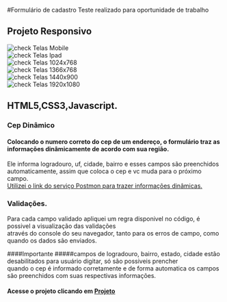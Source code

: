 #Formulário de cadastro
Teste realizado para oportunidade de trabalho

## Projeto Responsivo </br>
![check](https://user-images.githubusercontent.com/52139246/97096897-3d315900-1649-11eb-8cc2-5f8cfcfd1532.png) Telas Mobile<br>
![check](https://user-images.githubusercontent.com/52139246/97096897-3d315900-1649-11eb-8cc2-5f8cfcfd1532.png) Telas Ipad<br>
![check](https://user-images.githubusercontent.com/52139246/97096897-3d315900-1649-11eb-8cc2-5f8cfcfd1532.png) Telas 1024x768<br>
![check](https://user-images.githubusercontent.com/52139246/97096897-3d315900-1649-11eb-8cc2-5f8cfcfd1532.png) Telas 1366x768<br>
![check](https://user-images.githubusercontent.com/52139246/97096897-3d315900-1649-11eb-8cc2-5f8cfcfd1532.png) Telas 1440x900<br>
![check](https://user-images.githubusercontent.com/52139246/97096897-3d315900-1649-11eb-8cc2-5f8cfcfd1532.png) Telas 1920x1080<br>
## HTML5,CSS3,Javascript.</br>

### Cep Dinâmico</br>
#### Colocando o numero correto do cep de um endereço, o formulário traz as informações dinâmicamente de acordo com sua região.<br>
Ele informa logradouro, uf, cidade, bairro e esses campos são preenchidos automaticamente, assim que coloca o cep e vc muda para o próximo campo.</br>
[Utilizei o link do serviço Postmon para trazer informações dinâmicas.](https://postmon.com.br/
)</br>

### Validações.
Para cada campo validado apliquei um regra disponivel no código, é possivel a visualização das validações</br>
através do console do seu navegador, tanto para os erros de campo, como quando os dados são enviados.

####Importante
#####campos de logradouro, bairro, estado, cidade estão desabilitados para usuário digitar, só são possiveis prencher<br>
quando o cep é informado corretamente e de forma automatica os campos são preenchidos com suas respectivas informações.

#### Acesse o projeto clicando em [Projeto](https://luizfelippepucca.github.io/telaDeCadastro/)
